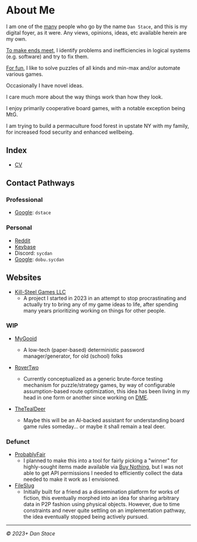 # About Me

I am one of the [many](https://howmany-ofme.com) people who go by the name `Dan Stace`, and this is my digital foyer, as it were. Any views, opinions, ideas, etc available herein are my own.

[To make ends meet](CV/index.md), I identify problems and inefficiencies in logical systems (e.g. software) and try to fix them.

[For fun](Fun/index.md), I like to solve puzzles of all kinds and min-max and/or automate various games.

Occasionally I have novel ideas.

I care much more about the way things work than how they look.

I enjoy primarily cooperative board games, with a notable exception being MtG.

I am trying to build a permaculture food forest in upstate NY with my family, for increased food security and enhanced wellbeing.

## Index

- [CV](CV/index.md)

## Contact Pathways

### Professional

- [Google](https://gmail.com): `dstace`

### Personal

- [Reddit](https://reddit.com/u/sycdan)
- [Keybase](https://keybase.io/sycdan)
- Discord: `sycdan`
- [Google](https://gmail.com): `dobu.sycdan`

## Websites

- [Kill-Steel Games LLC](http://killsteelgames.com)
  - A project I started in 2023 in an attempt to stop procrastinating and actually try to bring any of my game ideas to life, after spending many years prioritizing working on things for other people.

### WIP

- [MyGooid](http://mygooid.com)

  - A low-tech (paper-based) deterministic password manager/generator, for old (school) folks

- [RoverTwo](Fun/RoverTwo/Tests.md)
  - Currently conceptualized as a generic brute-force testing mechanism for puzzle/strategy games, by way of configurable assumption-based route optimization, this idea has been living in my head in one form or another since working on [DME](CV/index.md#2006).
- [TheTealDeer](http://thetealdeer.com)
  - Maybe this will be an AI-backed assistant for understanding board game rules someday... or maybe it shall remain a teal deer.

### Defunct

- [ProbablyFair](http://probablyfair.com)
  - I planned to make this into a tool for fairly picking a "winner" for highly-sought items made available via [Buy Nothing](https://buynothingproject.org), but I was not able to get API permissions I needed to efficiently collect the data needed to make it work as I envisioned.
- [FileSlug](http://fileslug.com)
  - Initially built for a friend as a dissemination platform for works of fiction, this eventually morphed into an idea for sharing arbitrary data in P2P fashion using physical objects. However, due to time constraints and never quite settling on an implementation pathway, the idea eventually stopped being actively pursued.

---

_©️ 2023+ Dan Stace_
